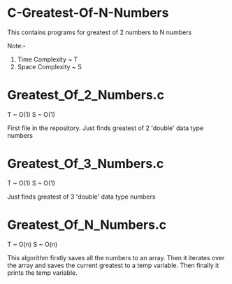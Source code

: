 # C-Greatest-Of-N-Numbers

This contains programs for greatest of 2 numbers to N numbers 

Note:- 
1) Time Complexity ~ T 
2) Space Complexity ~ S 

# Greatest_Of_2_Numbers.c
T ~ O(1) 
S ~ O(1) 

First file in the repository. Just finds greatest of 2 'double' data type numbers 

# Greatest_Of_3_Numbers.c
T ~ O(1) 
S ~ O(1) 

Just finds greatest of 3 'double' data type numbers 

# Greatest_Of_N_Numbers.c
T ~ O(n) 
S ~ O(n) 

This algorithm firstly saves all the numbers to an array. 
Then it iterates over the array and saves the current greatest to a temp variable. 
Then finally it prints the temp variable. 
